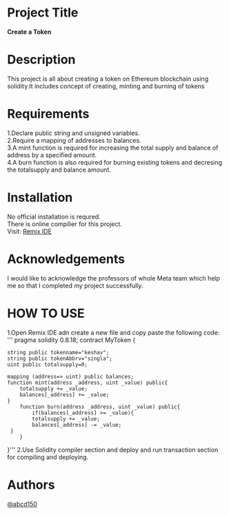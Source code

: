 # Project Title

**Create a Token**
# Description
This project is all about creating a token on Ethereum blockchain using solidity.It includes concept of creating, minting and burning of tokens
# Requirements
1.Declare public string and unsigned variables.  
2.Require a mapping of addresses to balances.  
3.A mint function is required for increasing the total supply and balance of address by a specified amount.    
4.A burn function is also required for burning existing tokens and decresing the totalsupply and balance amount.
# Installation
No official installation is requred.  
There is online compilier for this project.  
Visit: [Remix IDE](https://remix.ethereum.org/#lang=en&optimize=false&runs=200&evmVersion=null&version=soljson-v0.8.18+commit.87f61d96.js)
# Acknowledgements
I would like to acknowledge the professors of whole Meta team which help me so that I completed my project successfully.
# HOW TO USE
1.Open Remix IDE adn create a new file and copy paste the following code: 
'''
pragma solidity 0.8.18;
contract MyToken {

    string public tokenname="keshav";
    string public tokenAbbrv="singla";
    uint public totalsupply=0;

    mapping (address=> uint) public balances;
    function mint(address _address, uint _value) public{
        totalsupply += _value;
        balances[_address] += _value;
    }
        function burn(address _address, uint _value) public{
            if(balances[_address] >= _value){
            totalsupply += _value;
            balances[_address] -= _value;
     }
        }
}'''
2.Use Solidity compiler section and deploy and run transaction section for compiling and deploying.
# Authors
[@abcd150](https://github.com/abcd150)
 

